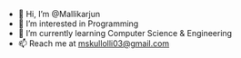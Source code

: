 - 👋 Hi, I’m @Mallikarjun
- 👀 I’m interested in Programming
- 🌱 I’m currently learning Computer Science & Engineering
- 📫 Reach me at mskullolli03@gmail.com
